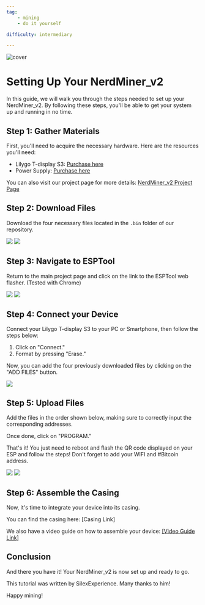 ```yaml
---
tag: 
    - mining
    - do it yourself

difficulty: intermediary

---
```


![cover](assets/0.jpg)
# Setting Up Your NerdMiner_v2

In this guide, we will walk you through the steps needed to set up your NerdMiner_v2. By following these steps, you'll be able to get your system up and running in no time.

## Step 1: Gather Materials

First, you'll need to acquire the necessary hardware. Here are the resources you'll need:

- Lilygo T-display S3: [Purchase here](https://lilygo.cc/products/t-display-s3)
- Power Supply: [Purchase here](https://amzn.eu/d/gIOot90)

You can also visit our project page for more details: [NerdMiner_v2 Project Page](http://github.com/BitMaker-hub/NerdMiner_v2)

## Step 2: Download Files

Download the four necessary files located in the `.bin` folder of our repository.

![](assets/screenshot1.jpg)
![](assets/screenshot2.jpg)

## Step 3: Navigate to ESPTool

Return to the main project page and click on the link to the ESPTool web flasher. (Tested with Chrome)

![](assets/screenshot3.jpg)
![](assets/screenshot4.jpg)
## Step 4: Connect your Device

Connect your Lilygo T-display S3 to your PC or Smartphone, then follow the steps below:

1. Click on "Connect."
2. Format by pressing "Erase."

Now, you can add the four previously downloaded files by clicking on the "ADD FILES" button.

![](assets/screenshot5.jpg)


## Step 5: Upload Files

Add the files in the order shown below, making sure to correctly input the corresponding addresses. 

Once done, click on "PROGRAM." 

That's it! You just need to reboot and flash the QR code displayed on your ESP and follow the steps! Don't forget to add your WIFI and #Bitcoin address.

![](assets/screenshot6.jpg)
![](assets/screenshot7.jpg)

## Step 6: Assemble the Casing

Now, it's time to integrate your device into its casing.

You can find the casing here: [Casing Link]

We also have a video guide on how to assemble your device: [[Video Guide Link]](https://twitter.com/i/status/1652260344176189440)

## Conclusion

And there you have it! Your NerdMiner_v2 is now set up and ready to go. 

This tutorial was written by SilexExperience. Many thanks to him!

Happy mining!
